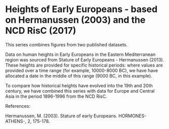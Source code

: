 # Heights of Early Europeans - based on Hermanussen (2003) and the NCD RisC (2017)

This series combines figures from two published datasets.

Data on human heights in Early Europeans in the Eastern Mediterranean region was sourced from Stature of Early Europeans - Hermanussen (2013). These heights are provided for specific historical periods: where values are provided over a time range (for example, 10000-8000 BC), we have have allocated a date in the middle of this range (9000 BC, in this example).

To compare how historical heights have evolved into the 19th and 20th century, we have combined this series with data for Europe and Central Asia in the period 1896-1996 from the NCD RisC.

References:

Hermanussen, M. (2003). Stature of early Europeans. HORMONES-ATHENS-, 2, 175-178.